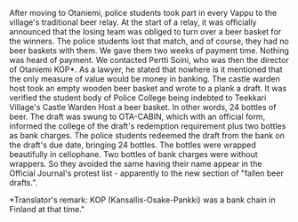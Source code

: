 
After moving to Otaniemi, police students took part in every Vappu to the village's traditional beer relay. At the start of a relay, it was officially announced that the losing team was obliged to turn over a beer basket for the winners. The police students lost that match, and of course, they had no beer baskets with them. We gave them two weeks of payment time. Nothing was heard of payment. We contacted Pertti Soini, who was then the director of Otaniemi KOP\*. As a lawyer, he stated that nowhere is it mentioned that the only measure of value would be money in banking. The castle warden host took an empty wooden beer basket and wrote to a plank a draft. It was verified the student body of Police College being indebted to Teekkari Village's Castle Warden Host a beer basket. In other words, 24 bottles of beer. The draft was swung to OTA-CABIN, which with an official form, informed the college of the draft's redemption requirement plus two bottles as bank charges. The police students redeemed the draft from the bank on the draft's due date, bringing 24 bottles. The bottles were wrapped beautifully in cellophane. Two bottles of bank charges were without wrappers. So they avoided the same having their name appear in the Official Journal's protest list - apparently to the new section of "fallen beer drafts.".

\*Translator's remark: KOP (Kansallis-Osake-Pankki) was a bank chain in Finland at that time."